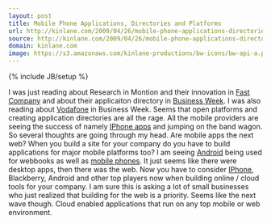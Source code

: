 ```yaml
---
layout: post
title: Mobile Phone Applications, Directories and Platforms
url: http://kinlane.com/2009/04/26/mobile-phone-applications-directories-and-platforms/
source: http://kinlane.com/2009/04/26/mobile-phone-applications-directories-and-platforms/
domain: kinlane.com
image: https://s3.amazonaws.com/kinlane-productions/bw-icons/bw-api-a.png
---
```

{% include JB/setup %}<p>
     I was just reading about Research in Montion and their innovation in <a class="zem_slink"
        title="Fast Company (magazine)"
        rel="homepage"
        href="http://www.fastcompany.com">Fast Company</a> and about their applicaiton directory in <a class="zem_slink"
        title="BusinessWeek"
        rel="homepage"
        href="http://www.businessweek.com/">Business Week</a>. I was also reading about <a class="zem_slink"
        title="Vodafone"
        rel="homepage"
        href="http://www.vodafone.com/">Vodafone</a> in Business Week. Seems that open platforms and creating application directories are all the rage. All the mobile providers are seeing the success of namely <a class="zem_slink"
        title="List of iPhone applications"
        rel="wikipedia"
        href="http://en.wikipedia.org/wiki/List_of_iPhone_applications">IPhone apps</a> and jumping on the band wagon. So several thoughts are going through my head. Are mobile apps the next web? When you build a site for your company do you have to build applications for major mobile platforms too? I am seeing <a class="zem_slink"
        title="Android"
        rel="homepage"
        href="http://code.google.com/android/">Android</a> being used for webbooks as well as <a class="zem_slink"
        title="Mobile phone"
        rel="wikipedia"
        href="http://en.wikipedia.org/wiki/Mobile_phone">mobile phones</a>. It just seems like there were desktop apps, then there was the web. Now you have to consider <a class="zem_slink"
        title="IPhone OS"
        rel="homepage"
        href="http://developer.apple.com/iphone/">IPhone</a>, Blackberry, Android and other top players now when building online / cloud tools for your company. I am sure this is asking a lot of small businesses who just realized that building for the web is a priority. Seems like the next wave though. Cloud enabled applications that run on any top mobile or web environment.
</p>